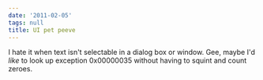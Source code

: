 ```yaml
---
date: '2011-02-05'
tags: null
title: UI pet peeve
---
```


I hate it when text isn't selectable in a dialog box or window. Gee, maybe I'd _like_ to look up exception 0x00000035 without having to squint and count zeroes.
